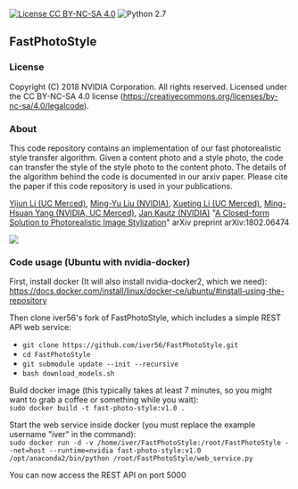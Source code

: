 [![License CC BY-NC-SA 4.0](https://img.shields.io/badge/license-CC4.0-blue.svg)](https://raw.githubusercontent.com/NVIDIA/FastPhotoStyle/master/LICENSE.md)
![Python 2.7](https://img.shields.io/badge/python-2.7-green.svg)

## FastPhotoStyle

### License
Copyright (C) 2018 NVIDIA Corporation.  All rights reserved.
Licensed under the CC BY-NC-SA 4.0 license (https://creativecommons.org/licenses/by-nc-sa/4.0/legalcode).

### About

This code repository contains an implementation of our fast photorealistic style transfer algorithm. Given a content photo and a style photo, the code can transfer the style of the style photo to the content photo. The details of the algorithm behind the code is documented in our arxiv paper. Please cite the paper if this code repository is used in your publications.

[Yijun Li (UC Merced)](https://sites.google.com/site/yijunlimaverick/), [Ming-Yu Liu (NVIDIA)](http://mingyuliu.net/), [Xueting Li (UC Merced)](https://sunshineatnoon.github.io/), [Ming-Hsuan Yang (NVIDIA, UC Merced)](http://faculty.ucmerced.edu/mhyang/), [Jan Kautz (NVIDIA)](http://jankautz.com/) "[A Closed-form Solution to Photorealistic Image Stylization](https://arxiv.org/abs/1802.06474)" arXiv preprint arXiv:1802.06474

![](teaser.png)



### Code usage (Ubuntu with nvidia-docker)

First, install docker (It will also install nvidia-docker2, which we need):
https://docs.docker.com/install/linux/docker-ce/ubuntu/#install-using-the-repository

Then clone iver56's fork of FastPhotoStyle, which includes a simple REST API web service:

* `git clone https://github.com/iver56/FastPhotoStyle.git`
* `cd FastPhotoStyle`
* `git submodule update --init --recursive`
* `bash download_models.sh`

Build docker image (this typically takes at least 7 minutes, so you might want to grab a coffee or something while you wait):  
`sudo docker build -t fast-photo-style:v1.0 .`

Start the web service inside docker (you must replace the example username "iver" in the command):  
`sudo docker run -d -v /home/iver/FastPhotoStyle:/root/FastPhotoStyle --net=host --runtime=nvidia fast-photo-style:v1.0 /opt/anaconda2/bin/python /root/FastPhotoStyle/web_service.py`

You can now access the REST API on port 5000
